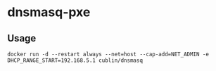 # dnsmasq-pxe

## Usage
```shell
docker run -d --restart always --net=host --cap-add=NET_ADMIN -e DHCP_RANGE_START=192.168.5.1 cublin/dnsmasq
```

